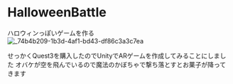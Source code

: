 # HalloweenBattle
ハロウィンっぽいゲームを作る
![_74b4b209-1b3d-4af1-bd43-df86c3a3c7ea](https://github.com/LawrenceTurnerW/HalloweenBattle/assets/46259390/c393a3a8-2566-4c8e-86ba-299b11fb592b)

せっかくQuest3を購入したのでUnityでARゲームを作成してみることにしました
オバケが空を飛んでいるので魔法のかぼちゃで撃ち落とすとお菓子が降ってきます
